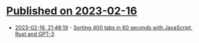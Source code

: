 # [Published on 2023-02-16](index.md)

* [2023-02-16, 21:48:19](https://news.ycombinator.com/item?id=34826884) - [Sorting 400 tabs in 60 seconds with JavaScript, Rust and GPT-3](https://blog.entropy.observer/sorting-400-tabs-in-60-seconds/)
